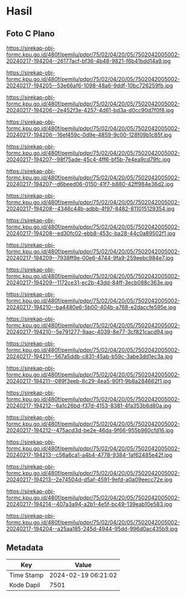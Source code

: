 # Hasil

## Foto C Plano

https://sirekap-obj-formc.kpu.go.id/480f/pemilu/pdpr/75/02/04/20/05/7502042005002-20240217-194204--26177acf-bf36-4b48-9821-f8b41bdd14a9.jpg

https://sirekap-obj-formc.kpu.go.id/480f/pemilu/pdpr/75/02/04/20/05/7502042005002-20240217-194205--53e66af6-1098-48a6-9ddf-10bc726259fb.jpg

https://sirekap-obj-formc.kpu.go.id/480f/pemilu/pdpr/75/02/04/20/05/7502042005002-20240217-194206--2e452f3e-4257-4d61-bd3a-d0cc90d7f0f8.jpg

https://sirekap-obj-formc.kpu.go.id/480f/pemilu/pdpr/75/02/04/20/05/7502042005002-20240217-194206--16ef459c-0d9e-4859-9c00-128f09b1c85f.jpg

https://sirekap-obj-formc.kpu.go.id/480f/pemilu/pdpr/75/02/04/20/05/7502042005002-20240217-194207--98f75ade-45c4-4ff6-bf5b-7e4ea9cd79fc.jpg

https://sirekap-obj-formc.kpu.go.id/480f/pemilu/pdpr/75/02/04/20/05/7502042005002-20240217-194207--d6beed06-0150-41f7-b880-42ff984e36d2.jpg

https://sirekap-obj-formc.kpu.go.id/480f/pemilu/pdpr/75/02/04/20/05/7502042005002-20240217-194208--4346c44b-adbb-4f97-8482-811015129354.jpg

https://sirekap-obj-formc.kpu.go.id/480f/pemilu/pdpr/75/02/04/20/05/7502042005002-20240217-194208--ed30fc02-ebb8-453c-ba28-44c0a89502f1.jpg

https://sirekap-obj-formc.kpu.go.id/480f/pemilu/pdpr/75/02/04/20/05/7502042005002-20240217-194209--7938ff9e-00e6-4744-9fa9-259eebc984e7.jpg

https://sirekap-obj-formc.kpu.go.id/480f/pemilu/pdpr/75/02/04/20/05/7502042005002-20240217-194209--1172ce31-ec2b-43dd-84ff-3ecb088c363e.jpg

https://sirekap-obj-formc.kpu.go.id/480f/pemilu/pdpr/75/02/04/20/05/7502042005002-20240217-194210--ba4480e6-5b00-404b-a768-e2daccfe595e.jpg

https://sirekap-obj-formc.kpu.go.id/480f/pemilu/pdpr/75/02/04/20/05/7502042005002-20240217-194210--5e791277-9aac-4039-8e77-3cf821cacd94.jpg

https://sirekap-obj-formc.kpu.go.id/480f/pemilu/pdpr/75/02/04/20/05/7502042005002-20240217-194211--567a5ddb-c831-45ab-b59c-3abe3dd1ec3a.jpg

https://sirekap-obj-formc.kpu.go.id/480f/pemilu/pdpr/75/02/04/20/05/7502042005002-20240217-194211--089f3eeb-8c29-4ea5-90f1-9b8a284662f1.jpg

https://sirekap-obj-formc.kpu.go.id/480f/pemilu/pdpr/75/02/04/20/05/7502042005002-20240217-194212--6a1c26bd-f37d-4153-8381-4fa353b6d80a.jpg

https://sirekap-obj-formc.kpu.go.id/480f/pemilu/pdpr/75/02/04/20/05/7502042005002-20240217-194212--475acd3d-be2e-46da-9f66-955b960cfd16.jpg

https://sirekap-obj-formc.kpu.go.id/480f/pemilu/pdpr/75/02/04/20/05/7502042005002-20240217-194213--c56a6ca1-a4b4-4778-9384-1af62485e42f.jpg

https://sirekap-obj-formc.kpu.go.id/480f/pemilu/pdpr/75/02/04/20/05/7502042005002-20240217-194213--2e74504d-d5af-4591-9efd-a0a09eecc72e.jpg

https://sirekap-obj-formc.kpu.go.id/480f/pemilu/pdpr/75/02/04/20/05/7502042005002-20240217-194214--407a3a94-a2b1-4e5f-bc49-139eab10e583.jpg

https://sirekap-obj-formc.kpu.go.id/480f/pemilu/pdpr/75/02/04/20/05/7502042005002-20240217-194204--a25aa185-245d-4944-95dd-996d0ac435b9.jpg


## Metadata

| Key        | Value               |
| ---------- | ------------------- |
| Time Stamp | 2024-02-19 06:21:02 |
| Kode Dapil | 7501                |



